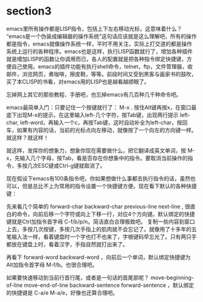 # section3

emacs里所有操作都是LISP指令，包括上下左右移动光标，这意味着什么？ “emacs是一个伪装成编辑器的操作系统”这句话应该就是这么理解吧，所有的操作都是指令，emacs就像操作系统一样，平时不用关注，实际上打交道的都是操作系统上运行的各种程序。emacs也是这样，执行LISP函数就行了，增加各种插件就是增加LISP的函数让你调用而已，各人的配置就是把各种指令绑定快捷键，方便自己使用。emacs的插件功能有执行shell命令，telnet，ftp，文件管理器，收邮件，浏览网页，煮咖啡，擦皮鞋，等等。前段时间又受到黑客与画家书的鼓吹，买了本CLISP的书看，对emacs用的LISP也是越看越顺眼了。

 

忘掉网上其它的那些教程、手册吧，也忘掉emacs有几百种几千种命令吧。

 

emacs最简单入门：只要记住一个按键就行了： M-x . 按住Alt键再按x，在窗口最底下出现M-x的提示，在这里输入left-几个字符，按Tab键，出现两行提示 left-char, left-word，再输入一个c，再按Tab键，这时自动补全为left-char，按回车，如果有内容的话，当前的光标点向左移动，就像按了一个向左的方向键一样。  就这样？就这样！

 

就这样，发挥你的想象力，想象你现在需要做什么，把它翻译成英文单词，按 M-x，先输入几个字母，按Tab，看是否存在你想象中的指令。要取消当前操作的指令，多按几次ESC键或Ctrl-g键就取消了。

 

现在假设下emacs有100条指令吧，你如果想做什么事都去执行指令的话，虽然也可以，但是总比不上为常用的指令设置一个快捷键方便。现在看下默认的各种快捷键：

 

先来看几个简单的 forward-char  backward-char  previous-line  next-line , 很直白的命令，向前后移一个字符或向上下移一行，对应4个方向键。默认绑定的快捷键就是Ctrl加指令首字母 C-f/b/p/n。简洁直白合理极致吧。 复制一些内容到窗口上去，多按几次按键，多按几次手指上的肌肉就不会忘记了。就像用了十多年的五笔输入法一样，看着键盘时一个字也打不也来了，字根键码早忘光了。只有两只手都放在键盘上时，看着汉字，手指自然就打出来了。

 

再看下 forward-word  backward-word ，向前后一个单词，默认绑定快捷键为Alt加指令首字母 M-f/b。也很合理吧。

 

如果要快速移动到当前行首行尾，或者是一句话的首尾部呢？ move-beginning-of-line move-end-of-line  backward-sentence  forward-sentence ，默认绑定的快捷键是 C-a/e  M-a/e，好像也还算合理吧。

 



